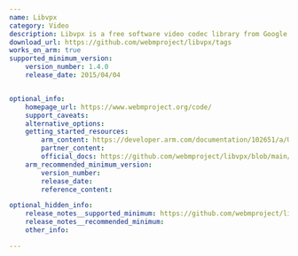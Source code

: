 ```yaml
---
name: Libvpx
category: Video
description: Libvpx is a free software video codec library from Google and the Alliance for Open Media (AOMedia). It serves as the reference software implementation for the VP8 and VP9 video coding formats.
download_url: https://github.com/webmproject/libvpx/tags
works_on_arm: true
supported_minimum_version:
    version_number: 1.4.0
    release_date: 2015/04/04


optional_info:
    homepage_url: https://www.webmproject.org/code/
    support_caveats:
    alternative_options:
    getting_started_resources:
        arm_content: https://developer.arm.com/documentation/102651/a/Use-case--improving-VP9-performance
        partner_content:
        official_docs: https://github.com/webmproject/libvpx/blob/main/README
    arm_recommended_minimum_version:
        version_number:
        release_date:
        reference_content:

optional_hidden_info:
    release_notes__supported_minimum: https://github.com/webmproject/libvpx/releases/tag/v1.4.0
    release_notes__recommended_minimum:
    other_info:

---
```

